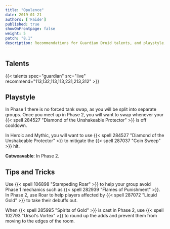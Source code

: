 ```yaml
---
title: "Opulence"
date: 2019-01-21
authors: ['Faide']
published: true
showOnFrontpage: false
weight: 5
patch: "8.1"
description: Recommendations for Guardian Druid talents, and playstyle, and tips and tricks for Opulence in Battle of Dazar'alor, on Normal/Heroic and Mythic difficulties.
---
```



## Talents

{{< talents spec="guardian" src="live" recommend="113,132,113,113,231,213,312" >}}

## Playstyle

In Phase 1 there is no forced tank swap, as you will be split into separate groups. Once you meet up in Phase 2, you will want to swap 
whenever your {{< spell 284527 "Diamond of the Unshakeable Protector" >}} is off cooldown. 

In Heroic and Mythic, you will want to use {{< spell 284527 "Diamond of the Unshakeable Protector" >}} to mitigate the {{< spell 287037 "Coin Sweep" >}} hit.

**Catweavable**: In Phase 2.

## Tips and Tricks

Use {{< spell 106898 "Stampeding Roar" >}} to help your group avoid Phase 1 mechanics such as {{< spell 282939 "Flames of Punishment" >}}. In Phase 2, use Roar to help players affected by {{< spell 287072 "Liquid Gold" >}} to take their debuffs out.

When {{< spell 285995 "Spirits of Gold" >}} is cast in Phase 2, use {{< spell 102793 "Ursol's Vortex" >}} to round up the adds and prevent them from moving to the edges of the room.
